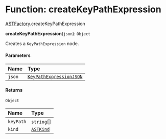 # Function: createKeyPathExpression

[ASTFactory](/auto-docs/variable-plugin/modules/ASTFactory.md).createKeyPathExpression

**createKeyPathExpression**(`json`): `Object`

Creates a `KeyPathExpression` node.

#### Parameters

| Name | Type |
| :------ | :------ |
| `json` | [`KeyPathExpressionJSON`](/auto-docs/variable-plugin/interfaces/KeyPathExpressionJSON.md) |

#### Returns

`Object`

| Name | Type |
| :------ | :------ |
| `keyPath` | `string`\[] |
| `kind` | [`ASTKind`](/auto-docs/variable-plugin/enums/ASTKind.md) |
